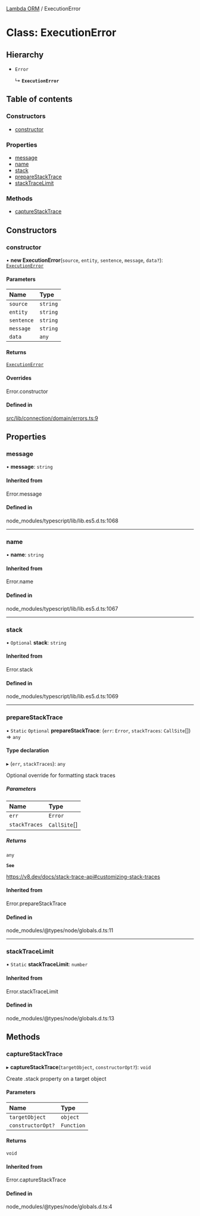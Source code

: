 [Lambda ORM](../README.md) / ExecutionError

# Class: ExecutionError

## Hierarchy

- `Error`

  ↳ **`ExecutionError`**

## Table of contents

### Constructors

- [constructor](ExecutionError.md#constructor)

### Properties

- [message](ExecutionError.md#message)
- [name](ExecutionError.md#name)
- [stack](ExecutionError.md#stack)
- [prepareStackTrace](ExecutionError.md#preparestacktrace)
- [stackTraceLimit](ExecutionError.md#stacktracelimit)

### Methods

- [captureStackTrace](ExecutionError.md#capturestacktrace)

## Constructors

### constructor

• **new ExecutionError**(`source`, `entity`, `sentence`, `message`, `data?`): [`ExecutionError`](ExecutionError.md)

#### Parameters

| Name | Type |
| :------ | :------ |
| `source` | `string` |
| `entity` | `string` |
| `sentence` | `string` |
| `message` | `string` |
| `data` | `any` |

#### Returns

[`ExecutionError`](ExecutionError.md)

#### Overrides

Error.constructor

#### Defined in

[src/lib/connection/domain/errors.ts:9](https://github.com/FlavioLionelRita/lambdaorm/blob/daad6f63/src/lib/connection/domain/errors.ts#L9)

## Properties

### message

• **message**: `string`

#### Inherited from

Error.message

#### Defined in

node_modules/typescript/lib/lib.es5.d.ts:1068

___

### name

• **name**: `string`

#### Inherited from

Error.name

#### Defined in

node_modules/typescript/lib/lib.es5.d.ts:1067

___

### stack

• `Optional` **stack**: `string`

#### Inherited from

Error.stack

#### Defined in

node_modules/typescript/lib/lib.es5.d.ts:1069

___

### prepareStackTrace

▪ `Static` `Optional` **prepareStackTrace**: (`err`: `Error`, `stackTraces`: `CallSite`[]) => `any`

#### Type declaration

▸ (`err`, `stackTraces`): `any`

Optional override for formatting stack traces

##### Parameters

| Name | Type |
| :------ | :------ |
| `err` | `Error` |
| `stackTraces` | `CallSite`[] |

##### Returns

`any`

**`See`**

https://v8.dev/docs/stack-trace-api#customizing-stack-traces

#### Inherited from

Error.prepareStackTrace

#### Defined in

node_modules/@types/node/globals.d.ts:11

___

### stackTraceLimit

▪ `Static` **stackTraceLimit**: `number`

#### Inherited from

Error.stackTraceLimit

#### Defined in

node_modules/@types/node/globals.d.ts:13

## Methods

### captureStackTrace

▸ **captureStackTrace**(`targetObject`, `constructorOpt?`): `void`

Create .stack property on a target object

#### Parameters

| Name | Type |
| :------ | :------ |
| `targetObject` | `object` |
| `constructorOpt?` | `Function` |

#### Returns

`void`

#### Inherited from

Error.captureStackTrace

#### Defined in

node_modules/@types/node/globals.d.ts:4
